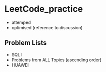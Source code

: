 # LeetCode_practice
* attemped
* optimised (reference to discussion)

## Problem Lists
* SQL I
* Problems from ALL Topics (ascending order)
* HUAWEI
